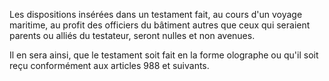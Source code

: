   
Les dispositions insérées dans un testament fait, au cours d'un voyage maritime, au profit des officiers du bâtiment autres que ceux qui seraient parents ou alliés du testateur, seront nulles et non avenues.   

  
Il en sera ainsi, que le testament soit fait en la forme olographe ou qu'il soit reçu conformément aux articles 988 et suivants.  

